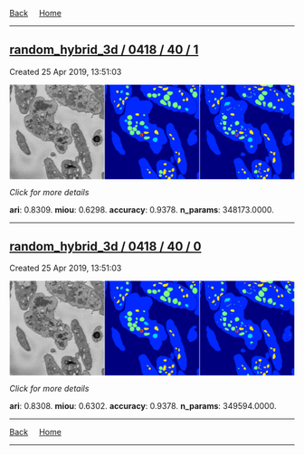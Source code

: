 
[Back](..)&nbsp;&nbsp;&nbsp;&nbsp;&nbsp;[Home](https://leapmanlab.github.io/snapshots)

---

<div class="summary"><a href="1"><h2>random_hybrid_3d / 0418 / 40 / 1</h2></a><p>Created 25 Apr 2019, 13:51:03
</p><a href="1"><img src="1/media/summary.png" align="center"></a><p>
<i>Click for more details</i>
</p></div>

**ari**: 0.8309. **miou**: 0.6298. **accuracy**: 0.9378. **n_params**: 348173.0000. 

---

<div class="summary"><a href="0"><h2>random_hybrid_3d / 0418 / 40 / 0</h2></a><p>Created 25 Apr 2019, 13:51:03
</p><a href="0"><img src="0/media/summary.png" align="center"></a><p>
<i>Click for more details</i>
</p></div>

**ari**: 0.8308. **miou**: 0.6302. **accuracy**: 0.9378. **n_params**: 349594.0000. 

---

[Back](..)&nbsp;&nbsp;&nbsp;&nbsp;&nbsp;[Home](https://leapmanlab.github.io/snapshots)

---